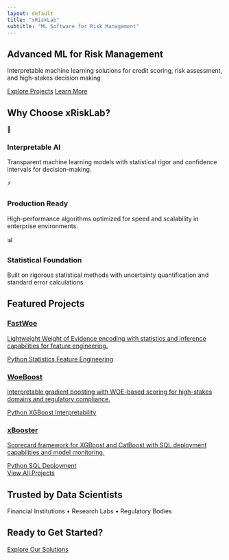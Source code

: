 ```yaml
---
layout: default
title: "xRiskLab"
subtitle: "ML Software for Risk Management"
---
```


<section class="hero-section">
  <div class="container">
    <div class="hero-content">
      <h1 class="hero-title">Advanced ML for Risk Management</h1>
      <p class="hero-subtitle">Interpretable machine learning solutions for credit scoring, risk assessment, and high-stakes decision making</p>
      <div class="hero-buttons">
        <a href="/projects/" class="btn btn-primary btn-lg">Explore Projects</a>
        <a href="/about/" class="btn btn-secondary btn-lg">Learn More</a>
      </div>
    </div>
  </div>
</section>

<section class="features-section">
  <div class="container">
    <h2 class="section-title">Why Choose xRiskLab?</h2>
    <div class="features-grid">
      <div class="feature-card glass-surface-hover">
        <div class="feature-icon">🎯</div>
        <h3>Interpretable AI</h3>
        <p>Transparent machine learning models with statistical rigor and confidence intervals for decision-making.</p>
      </div>
      <div class="feature-card glass-surface-hover">
        <div class="feature-icon">⚡</div>
        <h3>Production Ready</h3>
        <p>High-performance algorithms optimized for speed and scalability in enterprise environments.</p>
      </div>
      <div class="feature-card glass-surface-hover">
        <div class="feature-icon">📊</div>
        <h3>Statistical Foundation</h3>
        <p>Built on rigorous statistical methods with uncertainty quantification and standard error calculations.</p>
      </div>
    </div>
  </div>
</section>

<section class="projects-preview">
  <div class="container">
    <h2 class="section-title">Featured Projects</h2>
    <div class="repo-grid">
      <a class="repo-card glass-surface-hover" href="/fastwoe/">
        <h3>FastWoe</h3>
        <p>Lightweight Weight of Evidence encoding with statistics and inference capabilities for feature engineering.</p>
        <div class="project-tags">
          <span class="tag">Python</span>
          <span class="tag">Statistics</span>
          <span class="tag">Feature Engineering</span>
        </div>
      </a>
      <a class="repo-card glass-surface-hover" href="/woeboost/">
        <h3>WoeBoost</h3>
        <p>Interpretable gradient boosting with WOE-based scoring for high-stakes domains and regulatory compliance.</p>
        <div class="project-tags">
          <span class="tag">Python</span>
          <span class="tag">XGBoost</span>
          <span class="tag">Interpretability</span>
        </div>
      </a>
      <a class="repo-card glass-surface-hover" href="/xbooster/">
        <h3>xBooster</h3>
        <p>Scorecard framework for XGBoost and CatBoost with SQL deployment capabilities and model monitoring.</p>
        <div class="project-tags">
          <span class="tag">Python</span>
          <span class="tag">SQL</span>
          <span class="tag">Deployment</span>
        </div>
      </a>
    </div>
    <div class="text-center">
      <a href="/projects/" class="btn btn-outline btn-lg">View All Projects</a>
    </div>
  </div>
</section>

<section class="trusted-section">
  <div class="container">
    <h2 class="section-title">Trusted by Data Scientists</h2>
    <div class="trusted-logos">
      <span class="trusted-placeholder">Financial Institutions</span>
      <span class="trusted-placeholder">•</span>
      <span class="trusted-placeholder">Research Labs</span>
      <span class="trusted-placeholder">•</span>
      <span class="trusted-placeholder">Regulatory Bodies</span>
    </div>
  </div>
</section>

<section class="cta-section">
  <div class="container">
    <h2 class="section-title">Ready to Get Started?</h2>
    <a href="/projects/" class="btn btn-primary btn-lg">Explore Our Solutions</a>
  </div>
</section>

